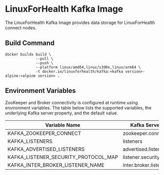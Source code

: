 # LinuxForHealth Kafka Image

The LinuxForHealth Kafka Image provides data storage for LinuxForHealth connect nodes. 

## Build Command

```
docker buildx build \
              --pull \
              --push \
              --platform linux/amd64,linux/s390x,linux/arm64 \
              -t docker.io/linuxforhealth/kafka:<kafka version>-alpine:<alpine version> .
```

## Environment Variables

ZooKeeper and Broker connectivity is configured at runtime using environment variables. The table below
lists the supported variables, the underlying Kafka server property, and the default value.

| Variable Name | Kafka Server Property | Default Value |
| ------------- | --------------------- | ------------- |
| KAFKA_ZOOKEEPER_CONNECT | zookeeper.connect | zookeeper:2181 |
| KAFKA_LISTENERS | listeners | PLAINTEXT://:9092 |
| KAFKA_ADVERTISED_LISTENERS | advertised.listeners | PLAINTEXT://localhost:9092 |
| KAFKA_LISTENER_SECURITY_PROTOCOL_MAP | listener.security.protocol.map | PLAINTEXT:PLAINTEXT |
| KAFKA_INTER_BROKER_LISTENER_NAME | inter.broker.listener.name | PLAINTEXT |
